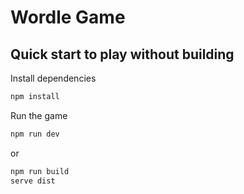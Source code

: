 # Wordle Game

## Quick start to play without building

Install dependencies

```bash
npm install
```

Run the game

```bash
npm run dev
```

or 

```bash
npm run build
serve dist
```
